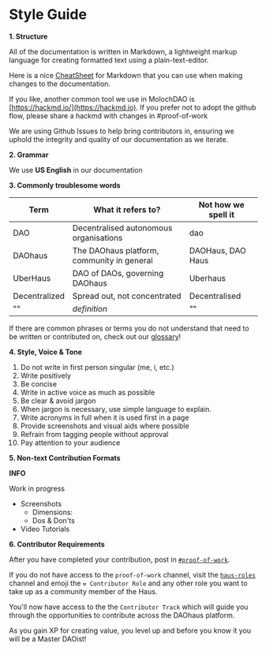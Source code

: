 # Style Guide

**1. Structure**

All of the documentation is written in Markdown, a lightweight markup language for creating formatted text using a plain-text-editor.

Here is a nice [CheatSheet](https://ogb.stanford.edu/docs/cheatsheet/#tables) for Markdown that you can use when making changes to the documentation.

If you like, another common tool we use in MolochDAO is [https://hackmd.io/](https://hackmd.io). If you prefer not to adopt the github flow, please share a hackmd with changes in #proof-of-work

We are using Github Issues to help bring contributors in, ensuring we uphold the integrity and quality of our documentation as we iterate.

**2. Grammar**

We use **US English** in our documentation

**3. Commonly troublesome words**

| Term          | What it refers to?                         | Not how we spell it |
| ------------- | ------------------------------------------ | ------------------- |
| DAO           | Decentralised autonomous organisations     | dao                 |
| DAOhaus       | The DAOhaus platform, community in general | DAOHaus, DAO Haus   |
| UberHaus      | DAO of DAOs, governing DAOhaus             | Uberhaus            |
| Decentralized | Spread out, not concentrated               | Decentralised       |
| ""            | _definition_                               | ""                  |

If there are common phrases or terms you do not understand that need to be written or contributed on, check out our [glossary](https://daohaus.club/docs/users/glossary)!

**4. Style, Voice & Tone**

1. Do not write in first person singular (me, i, etc.)
2. Write positively
3. Be concise
4. Write in active voice as much as possible
5. Be clear & avoid jargon
6. When jargon is necessary, use simple language to explain.
7. Write acronyms in full when it is used first in a page
8. Provide screenshots and visual aids where possible
9. Refrain from tagging people without approval
10. Pay attention to your audience

**5. Non-text Contribution Formats**

**INFO**

Work in progress

* Screenshots
  * Dimensions:
  * Dos & Don'ts
* Video Tutorials

**6. Contributor Requirements**

After you have completed your contribution, post in [`#proof-of-work`](https://discord.gg/9KfzHcU85z).

If you do not have access to the `proof-of-work` channel, visit the [`haus-roles`](https://discord.gg/89TsbY4S9g) channel and emoji the `⚒ Contributor Role` and any other role you want to take up as a community member of the Haus.

You'll now have access to the the `Contributor Track` which will guide you through the opportunities to contribute across the DAOhaus platform.

As you gain XP for creating value, you level up and before you know it you will be a Master DAOist!
